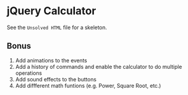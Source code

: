 # jQuery Calculator

See the `Unsolved HTML` file for a skeleton.

## Bonus
1. Add animations to the events
2. Add a history of commands and enable the calculator to do multiple operations
3. Add sound effects to the buttons
4. Add diffferent math funtions (e.g. Power, Square Root, etc.)
